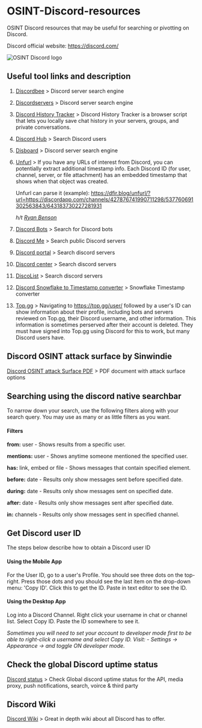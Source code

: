 # OSINT-Discord-resources
OSINT Discord resources that may be useful for searching or pivotting on Discord.

Discord official website: https://discord.com/


![OSINT Discord logo](https://github.com/Dutchosintguy/OSINT-Discord-resources/blob/main/discord-osint.jpg)



## Useful tool links and description

1. [Discordbee](https://discordbee.com/) > Discord server search engine

2. [Discordservers](https://discordservers.com/browse) > Discord server search engine

3. [Discord History Tracker](https://dht.chylex.com/) > Discord History Tracker is a browser script that lets you locally save chat history in your servers, groups, and private conversations.

4. [Discord Hub](https://discordhub.com/user/search) > Search Discord users

5. [Disboard](https://disboard.org/search) > Discord server search engine

6. [Unfurl](https://dfir.blog/unfurl/) > If you have any URLs of interest from Discord, you can potentially extract additional timestamp info. Each Discord ID (for user, channel, server, or file attachment) has an embedded timestamp that shows when that object was created.

    Unfurl can parse it (example): https://dfir.blog/unfurl/?url=https://discordapp.com/channels/427876741990711298/537760691302563843/643183730227281931

    *h/t [Ryan Benson](https://twitter.com/_RyanBenson/status/1346854657272942593)*
    
7. [Discord Bots](https://top.gg/) > Search for Discord bots

8. [Discord Me](http://discord.me) > Search public Discord servers

9. [Discord portal](http://discordportal.com) > Search discord servers

10. [Discord center](http://discord.center) > Search discord servers

11. [DiscoList](http://discolist.net) > Search discord servers

12. [Discord Snowflake to Timestamp converter](https://pixelatomy.com/snow-stamp/) > Snowflake Timestamp converter

13. [Top.gg](https://top.gg/) > Navigating to https://top.gg/user/ followed by a user's ID can show information about their profile, including bots and servers reviewed on Top.gg, their Discord username, and other information. This information is sometimes perserved after their account is deleted. They must have signed into Top.gg using Discord for this to work, but many Discord users have.

## Discord OSINT attack surface by Sinwindie

[Discord OSINT attack Surface PDF](https://github.com/sinwindie/OSINT/blob/master/Discord/Discord%20OSINT%20Attack%20Surface.pdf) > PDF document with attack surface options


## Searching using the discord native searchbar

To narrow down your search, use the following filters along with your search query. You may use as many or as little filters as you want.

#### Filters
**from:** user - Shows results from a specific user.

**mentions:** user - Shows anytime someone mentioned the specified user.

**has:** link, embed or file - Shows messages that contain specified element.

**before:** date - Results only show messages sent before specified date.

**during:** date - Results only show messages sent on specified date.

**after:** date - Results only show messages sent after specified date.

**in:** channels - Results only show messages sent in specified channel.



## Get Discord user ID

The steps below describe how to obtain a Discord user ID

#### Using the Mobile App
For the User ID, go to a user's Profile. You should see three dots on the top-right. Press those dots and you should see the last item on the drop-down menu: 'Copy ID'. Click this to get the ID. Paste in text editor to see the ID.

#### Using the Desktop App
Log into a Discord Channel. Right click your username in chat or channel list. Select Copy ID. Paste the ID somewhere to see it.

*Sometimes you will need to set your account to developer mode first to be able to right-click a username and select Copy ID. Visit: - Settings -> Appearance -> and toggle ON developer mode.*



## Check the global Discord uptime status

[Discord status](https://discordstatus.com/) > Check Global discord uptime status for the API, media proxy, push notifications, search, voirce & third party



## Discord Wiki

[Discord Wiki](https://discordia.me/en/home) > Great in depth wiki about all Discord has to offer. 


